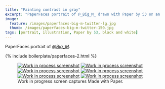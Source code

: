 ```yaml
---
title: "Painting contrast in gray"
excerpt: "PaperFaces portrait of @_Big_M_ drawn with Paper by 53 on an iPad."
image: 
  feature: /images/paperfaces-big-m-twitter-lg.jpg
  thumb: /images/paperfaces-big-m-twitter-150.jpg
tags: [portrait, illustration, Paper by 53, black and white]
---
```


PaperFaces portrait of [@_Big_M_](http://twitter.com/_Big_M_).

{% include boilerplate/paperfaces-2.html %}

<figure class="third">
	<a href="{{ site.url }}/images/paperfaces-big-m-process-1-lg.jpg"><img src="{{ site.url }}/images/paperfaces-big-m-process-1-600.jpg" alt="Work in process screenshot"></a>
	<a href="{{ site.url }}/images/paperfaces-big-m-process-2-lg.jpg"><img src="{{ site.url }}/images/paperfaces-big-m-process-2-600.jpg" alt="Work in process screenshot"></a>
	<a href="{{ site.url }}/images/paperfaces-big-m-process-3-lg.jpg"><img src="{{ site.url }}/images/paperfaces-big-m-process-3-600.jpg" alt="Work in process screenshot"></a>
	<a href="{{ site.url }}/images/paperfaces-big-m-process-4-lg.jpg"><img src="{{ site.url }}/images/paperfaces-big-m-process-4-600.jpg" alt="Work in process screenshot"></a>
	<a href="{{ site.url }}/images/paperfaces-big-m-process-5-lg.jpg"><img src="{{ site.url }}/images/paperfaces-big-m-process-5-600.jpg" alt="Work in process screenshot"></a>
	<a href="{{ site.url }}/images/paperfaces-big-m-process-6-lg.jpg"><img src="{{ site.url }}/images/paperfaces-big-m-process-6-600.jpg" alt="Work in process screenshot"></a>
	<figcaption>Work in progress screen captures Made with Paper.</figcaption>
</figure>